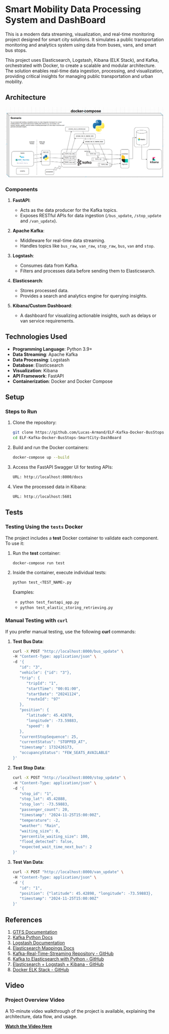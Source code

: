 # **Smart Mobility Data Processing System and DashBoard**

This is a modern data streaming, visualization, and real-time monitoring project designed for smart city solutions. It simulates a public transportation monitoring and analytics system using data from buses, vans, and smart bus stops.

This project uses Elasticsearch, Logstash, Kibana (ELK Stack), and Kafka, orchestrated with Docker, to create a scalable and modular architecture. The solution enables real-time data ingestion, processing, and visualization, providing critical insights for managing public transportation and urban mobility.


## **Architecture**
![System Architecture](https://github.com/Lucas-Armand/ELF-Kafka-Docker-BusStops-SmartCity-DashBoard/blob/main/img/architecture.png?raw=true) <!-- Replace with your architecture image -->

### **Components**
1. **FastAPI**:
   - Acts as the data producer for the Kafka topics.
   - Exposes RESTful APIs for data ingestion (`/bus_update`, `/stop_update` and `/van_update`).

2. **Apache Kafka**:
   - Middleware for real-time data streaming.
   - Handles topics like `bus_raw`, `van_raw`, `stop_raw`, `bus`, `van` and `stop`.

3. **Logstash**:
   - Consumes data from Kafka.
   - Filters and processes data before sending them to Elasticsearch.

4. **Elasticsearch**:
   - Stores processed data.
   - Provides a search and analytics engine for querying insights.

5. **Kibana/Custom Dashboard**:
   - A dashboard for visualizing actionable insights, such as delays or van service requirements.

## **Technologies Used**

- **Programming Language**: Python 3.9+
- **Data Streaming**: Apache Kafka
- **Data Processing**: Logstash
- **Database**: Elasticsearch
- **Visualization**: Kibana
- **API Framework**: FastAPI
- **Containerization**: Docker and Docker Compose

## **Setup**

### **Steps to Run**
1. Clone the repository:
   ```bash
   git clone https://github.com/Lucas-Armand/ELF-Kafka-Docker-BusStops-SmartCity-DashBoard.git
   cd ELF-Kafka-Docker-BusStops-SmartCity-DashBoard
   ```

2. Build and run the Docker containers:
   ```bash
   docker-compose up --build
   ```

3. Access the FastAPI Swagger UI for testing APIs:
   ```bash
   URL: http://localhost:8000/docs
   ```

4. View the processed data in Kibana:
   ```bash
   URL: http://localhost:5601
   ```

## **Tests**

### **Testing Using the `tests` Docker**

The project includes a **test** Docker container to validate each component. To use it:

1. Run the **test** container:
    ```bash
    docker-compose run test
    ```

2. Inside the container, execute individual tests:
    ```bash
    python test_<TEST_NAME>.py
    ```

    Examples:
    - `python test_fastapi_app.py`
    - `python test_elastic_storing_retrieving.py`

### **Manual Testing with `curl`**

If you prefer manual testing, use the following **curl** commands:

1. **Test Bus Data**:
    ```bash
    curl -X POST "http://localhost:8000/bus_update" \
    -H "Content-Type: application/json" \
    -d '{
       "id": "3",
       "vehicle": {"id": "3"},
       "trip": {
          "tripId": "1",
          "startTime": "00:01:00",
          "startDate": "20241124",
          "routeId": "97"
       },
       "position": {
          "latitude": 45.42878,
          "longitude": -73.59883,
          "speed": 0
       },
       "currentStopSequence": 25,
       "currentStatus": "STOPPED_AT",
       "timestamp": 1732426173,
       "occupancyStatus": "FEW_SEATS_AVAILABLE"
    }'
    ```

2. **Test Stop Data**:
    ```bash
    curl -X POST "http://localhost:8000/stop_update" \
    -H "Content-Type: application/json" \
    -d '{
       "stop_id": "1",
       "stop_lat": 45.42888,
       "stop_lon": -73.59883,
       "passenger_count": 20,
       "timestamp": "2024-11-25T15:00:00Z",
       "temperature": -2,
       "weather": "Rain",
       "waiting_size": 0,
       "percentile_waiting_size": 100,
       "flood_detected": false,
       "expected_wait_time_next_bus": 2
    }'
    ```

3. **Test Van Data**:
    ```bash
    curl -X POST "http://localhost:8000/van_update" \
    -H "Content-Type: application/json" \
    -d '{
       "id": "1",
       "position": {"latitude": 45.42898, "longitude": -73.59883},
       "timestamp": "2024-11-25T15:00:00Z"
    }'
    ```

## **References**

1. [GTFS Documentation](https://developers.google.com/transit/gtfs)
2. [Kafka Python Docs](https://kafka-python.readthedocs.io/en/master/)
3. [Logstash Documentation](https://www.elastic.co/guide/en/logstash/master/introduction.html)
4. [Elasticsearch Mappings Docs](https://www.elastic.co/guide/en/elasticsearch/reference/current/indices-put-mapping.html)
5. [Kafka-Real-Time-Streaming Repository - GitHub](https://github.com/puchki2015/Kafka-Real-Time-Streaming)
6. [Kafka to Elasticsearch with Python - GitHub](https://github.com/ZianTsabit/kafka-elasticsearch-python)
7. [Elasticsearch + Logstash + Kibana  - GitHub](https://github.com/shazforiot/Elasticsearch-logstash-Kibana-Docker-Compose)  
8. [Docker ELK Stack - GitHub](https://github.com/deviantony/docker-elk)

## **Video**

### **Project Overview Video**
A 10-minute video walkthrough of the project is available, explaining the architecture, data flow, and usage. 

[**Watch the Video Here**](#)  


